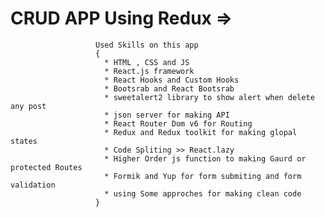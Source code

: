 ﻿# CRUD APP Using Redux =>  
                       Used Skills on this app
                       {
                         * HTML , CSS and JS
                         * React.js framework
                         * React Hooks and Custom Hooks
                         * Bootsrab and React Bootsrab
                         * sweetalert2 library to show alert when delete any post
                         * json server for making API
                         * React Router Dom v6 for Routing
                         * Redux and Redux toolkit for making glopal states
                         * Code Spliting >> React.lazy
                         * Higher Order js function to making Gaurd or protected Routes
                         * Formik and Yup for form submiting and form validation 
                         * using Some approches for making clean code
                       }
  
